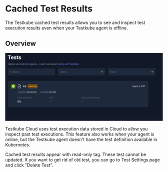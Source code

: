 # Cached Test Results

The Testkube cached test results allows you to see and inspect test execution results even when your Testkube agent is offline.

## Overview

![offline-main](../../img/offline-list.png)

Testkube Cloud uses test execution data stored in Cloud to allow you inspect past test executions. This feature also works when your agent is online, but the Testkube agent doesn't have the test definition available in Kubernetes.

Cached test results appear with read-only tag. These test cannot be updated. If you want to get rid of old test, you can go to Test Settings page and click "Delete Test".
